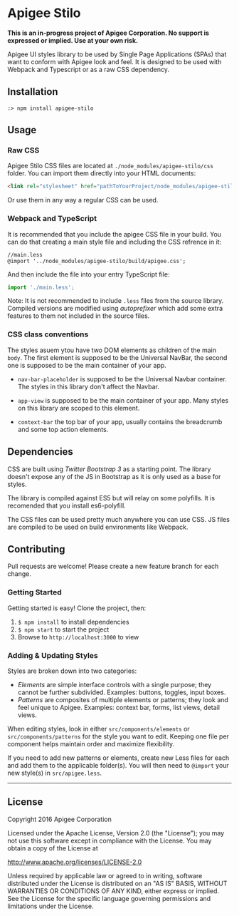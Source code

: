 Apigee Stilo
============

**This is an in-progress project of Apigee Corporation. No support is expressed or implied.
Use at your own risk.**

Apigee UI styles library to be used by Single Page Applications (SPAs) that want to conform with Apigee look and feel.
It is designed to be used with Webpack and Typescript or as a raw CSS dependency.

## Installation

    :> npm install apigee-stilo

## Usage

### Raw CSS

Apigee Stilo CSS files are located at `./node_modules/apigee-stilo/css` folder.
You can import them directly into your HTML documents:

```HTML
<link rel="stylesheet" href="pathToYourProject/node_modules/apigee-stilo/build/apigee.css">
```

Or use them in any way a regular CSS can be used.

### Webpack and TypeScript

It is recommended that you include the apigee CSS file in your build. You can do that creating a main style file and including the CSS refrence in it:

```less
//main.less
@import '../node_modules/apigee-stilo/build/apigee.css';
```

And then include the file into your entry TypeScript file:

```typescript
import './main.less';
``` 

Note: It is not recommended to include `.less` files from the source library.
Compiled versions are modified using *autoprefixer* which add some extra features to them not included in the source files.

### CSS class conventions

The styles asuem ytou have two DOM elements as children of the main `body`. The first element is supposed to be the Universal NavBar, the second one is supposed to be the main container of your app.

* `nav-bar-placeholder` is supposed to be the Universal Navbar container. The styles in this library don't affect the Navbar.

* `app-view` is supposed to be the main container of your app. Many styles on this library are scoped to this element.
 
* `context-bar` the top bar of your app, usually contains the breadcrumb and some top action elements.
 
## Dependencies

CSS are built using *Twitter Bootstrap 3* as a starting point. The library doesn't expose any of the JS in Bootstrap as it is only used as a base for styles.

The library is compiled against ES5 but will relay on some polyfills. It is recomended that you install es6-polyfill.

The CSS files can be used pretty much anywhere you can use CSS. JS files are compiled to be used on build environments like Webpack.

## Contributing

Pull requests are welcome! Please create a new feature branch for each change. 

### Getting Started

Getting started is easy! Clone the project, then:

1. `$ npm install` to install dependencies
2. `$ npm start` to start the project
3. Browse to `http://localhost:3000` to view

### Adding & Updating Styles

Styles are broken down into two categories: 

- *Elements* are simple interface controls with a single purpose; they cannot be further subdivided. Examples: buttons, toggles, input boxes.
- *Patterns* are composites of multiple elements or patterns; they look and feel unique to Apigee. Examples: context bar, forms, list views, detail views.

When editing styles, look in either `src/components/elements` or `src/components/patterns` for the style you want to edit. Keeping one file per component helps maintain order and maximize flexibility.

If you need to add new patterns or elements, create new Less files for each and add them to the applicable folder(s). You will then need to `@import` your new style(s) in `src/apigee.less`.

- - -

## License

Copyright 2016 Apigee Corporation

Licensed under the Apache License, Version 2.0 (the "License");
you may not use this software except in compliance with the License.
You may obtain a copy of the License at

<http://www.apache.org/licenses/LICENSE-2.0>

Unless required by applicable law or agreed to in writing, software
distributed under the License is distributed on an "AS IS" BASIS,
WITHOUT WARRANTIES OR CONDITIONS OF ANY KIND, either express or implied.
See the License for the specific language governing permissions and
limitations under the License.
